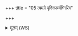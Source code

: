 +++
title = "05 त्वमग्रे पृश्निपर्ण्यग्निरिव"

+++
<details><summary>मूलम् (WS)</summary>

त्वमग्रे पृश्निपर्ण्यग्निरिव प्रदहन्निहि कण्वा जीवितयोपनी ।  
गिरिमेना आ वेशय तमसि यत्र गच्छांस्तत् पापीरपि पादय॥ ५ ॥  
अरायमसृक्पावानं यश्च स्फातिं जिहीर्षति ।  
गर्भादं कण्वं नाशय पृश्निपर्णि सहस्वति ॥ ६ ॥
</details>